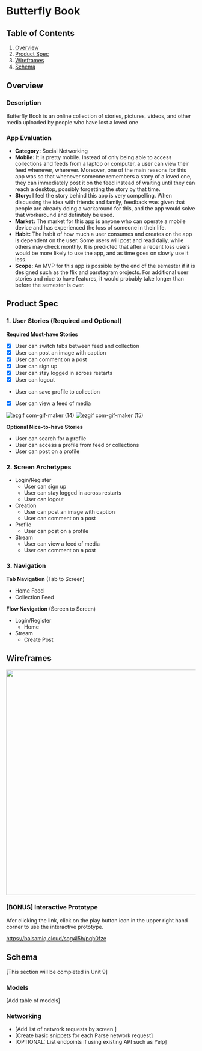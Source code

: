 # Butterfly Book

## Table of Contents
1. [Overview](#Overview)
1. [Product Spec](#Product-Spec)
1. [Wireframes](#Wireframes)
2. [Schema](#Schema)

## Overview
### Description
Butterfly Book is an online collection of stories, pictures, videos, and other media uploaded by people who have lost a loved one

### App Evaluation
- **Category:** Social Networking
- **Mobile:** It is pretty mobile. Instead of only being able to access collections and feeds from a laptop or computer, a user can view their feed whenever, wherever. Moreover, one of the main reasons for this app was so that whenever someone remembers a story of a loved one, they can immediately post it on the feed instead of waiting until they can reach a desktop, possibly forgetting the story by that time.
- **Story:** I feel the story behind this app is very compelling. When discussing the idea with friends and family, feedback was given that people are already doing a workaround for this, and the app would solve that workaround and definitely be used. 
- **Market:** The market for this app is anyone who can operate a mobile device and has experienced the loss of someone in their life.
- **Habit:** The habit of how much a user consumes and creates on the app is dependent on the user. Some users will post and read daily, while others may check monthly. It is predicted that after a recent loss users would be more likely to use the app, and as time goes on slowly use it less.
- **Scope:** An MVP for this app is possible by the end of the semester if it is designed such as the flix and parstagram orojects. For additional user stories and nice to have features, it would probably take longer than before the semester is over.

## Product Spec

### 1. User Stories (Required and Optional)

**Required Must-have Stories**

- [x] User can switch tabs between feed and collection
- [x]  User can post an image with caption
- [x]  User can comment on a post
- [x]  User can sign up 
- [x]  User can stay logged in across restarts
- [x]  User can logout
* User can save profile to collection
- [x]  User can view a feed of media

![ezgif com-gif-maker (14)](https://user-images.githubusercontent.com/60014887/141867690-346c2b66-dc45-4d22-8a30-619b7cf6bc49.gif)
![ezgif com-gif-maker (15)](https://user-images.githubusercontent.com/60014887/141867710-9411ff75-e15e-4a07-b083-614e8c40c46e.gif)



**Optional Nice-to-have Stories**

* User can search for a profile
* User can access a profile from feed or collections
* User can post on a profile

### 2. Screen Archetypes

* Login/Register
   * User can sign up
   * User can stay logged in across restarts
   * User can logout
* Creation
   * User can post an image with caption
   * User can comment on a post
* Profile
   * User can post on a profile
* Stream
   * User can view a feed of media
   * User can comment on a post

### 3. Navigation

**Tab Navigation** (Tab to Screen)

* Home Feed
* Collection Feed

**Flow Navigation** (Screen to Screen)

* Login/Register
   * Home
* Stream 
   * Create Post

## Wireframes
<img src="https://i.imgur.com/w5c4ENZ.jpg" width=600>


### [BONUS] Interactive Prototype
Afer clicking the link, click on the play button icon in the upper right hand corner to use the interactive prototype. 

https://balsamiq.cloud/sog4l5h/pqh0fze

## Schema 
[This section will be completed in Unit 9]
### Models
[Add table of models]
### Networking
- [Add list of network requests by screen ]
- [Create basic snippets for each Parse network request]
- [OPTIONAL: List endpoints if using existing API such as Yelp]



